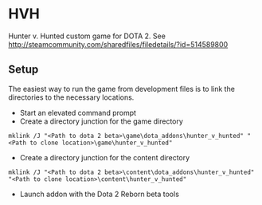 # HVH

Hunter v. Hunted custom game for DOTA 2. See http://steamcommunity.com/sharedfiles/filedetails/?id=514589800

## Setup
The easiest way to run the game from development files is to link the directories to the necessary locations.

- Start an elevated command prompt
- Create a directory junction for the game directory
```
mklink /J "<Path to dota 2 beta>\game\dota_addons\hunter_v_hunted" "<Path to clone location>\game\hunter_v_hunted"
```
- Create a directory junction for the content directory
```
mklink /J "<Path to dota 2 beta>\content\dota_addons\hunter_v_hunted" "<Path to clone location>\content\hunter_v_hunted"
```
- Launch addon with the Dota 2 Reborn beta tools
